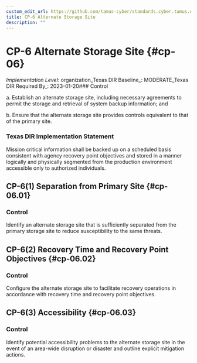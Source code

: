 ```yaml
---
custom_edit_url: https://github.com/tamus-cyber/standards.cyber.tamus.edu/tree/main/static/content/tamus.edu/TAMUS_profile.xml
title: CP-6 Alternate Storage Site
description: ""
---
```


# CP-6 Alternate Storage Site {#cp-06}

_Implementation Level_: organization_Texas DIR Baseline_: MODERATE_Texas DIR Required By_: 2023-01-20### Control

a. Establish an alternate storage site, including necessary agreements to permit the storage and retrieval of system backup information; and

b. Ensure that the alternate storage site provides controls equivalent to that of the primary site.

### Texas DIR Implementation Statement

Mission critical information shall be backed up on a scheduled basis consistent with agency recovery point objectives and stored in a manner logically and physically segmented from the production environment accessible only to authorized individuals.

## CP-6(1) Separation from Primary Site {#cp-06.01}

### Control

Identify an alternate storage site that is sufficiently separated from the primary storage site to reduce susceptibility to the same threats.

## CP-6(2) Recovery Time and Recovery Point Objectives {#cp-06.02}

### Control

Configure the alternate storage site to facilitate recovery operations in accordance with recovery time and recovery point objectives.

## CP-6(3) Accessibility {#cp-06.03}

### Control

Identify potential accessibility problems to the alternate storage site in the event of an area-wide disruption or disaster and outline explicit mitigation actions.

